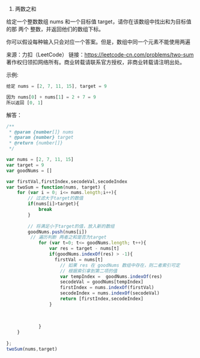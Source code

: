 1. 两数之和

给定一个整数数组 nums 和一个目标值 target，请你在该数组中找出和为目标值的那 两个 整数，并返回他们的数组下标。

你可以假设每种输入只会对应一个答案。但是，数组中同一个元素不能使用两遍

来源：力扣（LeetCode）
链接：https://leetcode-cn.com/problems/two-sum
著作权归领扣网络所有。商业转载请联系官方授权，非商业转载请注明出处。

示例:
```js
给定 nums = [2, 7, 11, 15], target = 9

因为 nums[0] + nums[1] = 2 + 7 = 9
所以返回 [0, 1]
```

解答：
```js
/**
 * @param {number[]} nums
 * @param {number} target
 * @return {number[]}
 */

var nums = [2, 7, 11, 15]
var target = 9
var goodNums = []

var firstVal,firstIndex,secodeVal,secodeIndex
var twoSum = function(nums, target) {
    for (var i = 0; i<= nums.length;i++){
        // 过滤大于target的数值
        if(nums[i]>target){
            break
        } 
       
        // 将满足小于target的值，放入新的数组
        goodNums.push(nums[i])
         // 遍历判断 两者之和是否为target
            for (var t=0; t<= goodNums.length; t++){
                var res = target - nums[t] 
                if(goodNums.indexOf(res) > -1){
                  firstVal = nums[t]
                    // 如果 res 在 goodNums 数组中存在，则二者索引可定
                    // 根据索引拿到第二项的值
                    var tempIndex =  goodNums.indexOf(res)
                    secodeVal = goodNums[tempIndex]                
                    firstIndex = nums.indexOf(firstVal)
                    secodeIndex = nums.indexOf(secodeVal)
                    return [firstIndex,secodeIndex]
                }
                 
                
               
            }
    }
   
};
twoSum(nums,target)
```